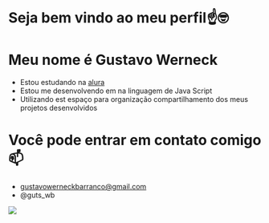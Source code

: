 # Seja bem vindo ao meu perfil☝🤓

# Meu nome é Gustavo Werneck

- Estou estudando na [alura](https://www.alura.com.br/)
- Estou me desenvolvendo em na linguagem de Java Script
- Utilizando est espaço para organização  compartilhamento dos meus projetos desenvolvidos


# Você pode entrar em contato comigo 📫

- gustavowerneckbarranco@gmail.com
- @guts_wb


![](https://media4.giphy.com/media/v1.Y2lkPTc5MGI3NjExZTRjeWwwanFhMDRhdnRyYm00NThzeXBpMTVxMjh0MDN5cjdobGV6MSZlcD12MV9pbnRlcm5hbF9naWZfYnlfaWQmY3Q9Zw/VbnUQpnihPSIgIXuZv/giphy.webp)
